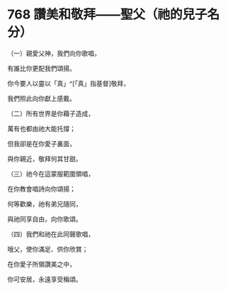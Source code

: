 # 768 讚美和敬拜——聖父（祂的兒子名分）

（一）親愛父神，我們向你歌唱，

有誰比你更配我們頌揚。

你今要人以靈以「真」^[「真」指基督]敬拜，

我們照此向你獻上感戴。

（二）所有世界是你藉子造成，

萬有也都由祂大能托撐；

但我卻是在你愛子裏面，

與你親近，敬拜何其甘甜。

（三）祂今在這蒙服範圍領唱，

在你教會唱詩向你頌揚；

何等歡樂，祂有弟兄隨同，

與祂同享自由，向你歌頌。

（四）我們和祂在此同聲歌唱，

哦父，使你滿足、供你欣賞；

在你愛子所領讚美之中，

你可安居，永遠享受稱頌。

